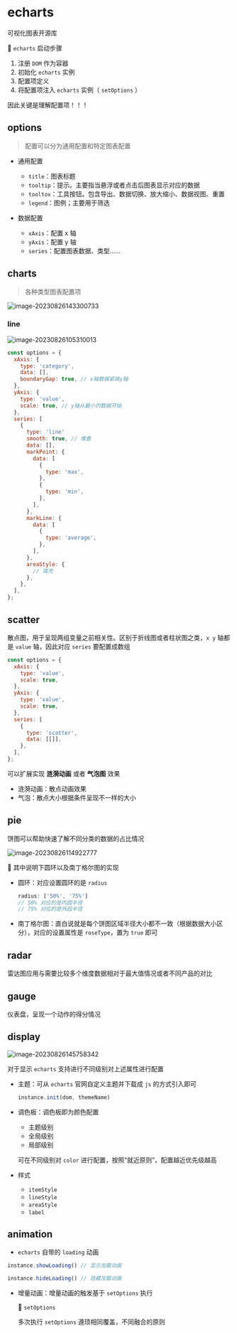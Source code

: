 # echarts 

可视化图表开源库

🔐 `echarts` 启动步骤

1. 注册 `DOM` 作为容器
2. 初始化 `echarts` 实例
3. 配置项定义
4. 将配置项注入 `echarts` 实例（ `setOptions` ）

因此关键是理解配置项！！！



## options

> 配置可以分为通用配置和特定图表配置

- 通用配置

  - `title`：图表标题
  - `tooltip`：提示。主要指当悬浮或者点击后图表显示对应的数据
  - `tooltox`：工具按钮。包含导出、数据切换、放大缩小、数据视图、重置
  - `legend`：图例；主要用于筛选

- 数据配置
  - `xAxis`：配置 x 轴
  - `yAxis`：配置 y 轴
  - `series`：配置图表数据、类型……



## charts

> 各种类型图表配置项



![image-20230826143300733](/home/jzy/Documents/markdown/echarts/echarts.assets/image-20230826143300733.png)

  

### line

![image-20230826105310013](/home/jzy/Documents/markdown/echarts/echarts.assets/image-20230826105310013.png)

```js
const options = {
  xAxis: {
    type: 'category',
    data: [],
    boundaryGap: true, // x轴数据紧挨y轴
  },
  yAxis: {
    type: 'value',
    scale: true, // y轴从最小的数据开始
  },
  series: [
    {
      type: 'line'
      smooth: true, // 堆叠
      data: [],
      markPoint: {
        data: [
          {
            type: 'max',
          },
          {
            type: 'min',
          },
        ],
      },
      markLine: {
        data: [
          {
            type: 'average',
          },
        ],
      },
      areaStyle: {
        // 填充
      },
    },
  ],
};

```



## scatter

散点图，用于呈现两组变量之前相关性。区别于折线图或者柱状图之类，`x y` 轴都是 `value` 轴，因此对应 `series` 要配置成数组

```js
const options = {
  xAxis: {
    type: 'value',
    scale: true,
  },
  yAxis: {
    type: 'value',
    scale: true,
  },
  series: [
    {
      type: 'scatter',
      data: [[]],
    },
  ],
};
```

可以扩展实现 **涟漪动画** 或者 **气泡图** 效果

- 涟漪动画：散点动画效果
- 气泡：散点大小根据条件呈现不一样的大小



## pie

饼图可以帮助快速了解不同分类的数据的占比情况

![image-20230826114922777](/home/jzy/Documents/markdown/echarts/echarts.assets/image-20230826114922777.png)

🔐 其中说明下圆环以及南丁格尔图的实现

- 圆环：对应设置圆环的是 `radius`

  ```js
  radius: ['50%', '75%']
  // 50% 对应的是内圆半径
  // 75% 对应的是外园半径
  ```

- 南丁格尔图：直白说就是每个饼图区域半径大小都不一致（根据数据大小区分），对应的设置属性是 `roseType`，置为 `true` 即可



## radar

雷达图应用与需要比较多个维度数据相对于最大值情况或者不同产品的对比



## gauge

仪表盘，呈现一个动作的得分情况



## display

![image-20230826145758342](/home/jzy/Documents/markdown/echarts/echarts.assets/image-20230826145758342.png)

对于显示 `echarts` 支持进行不同级别对上述属性进行配置

- 主题：可从 `echarts` 官网自定义主题并下载成 `js` 的方式引入即可

  ```js
  instance.init(dom, themeName)
  ```

- 调色板：调色板即为颜色配置

  - 主题级别
  - 全局级别
  - 局部级别

  可在不同级别对 `color` 进行配置，按照“就近原则”，配置越近优先级越高

- 样式

  - `itemStyle`
  - `lineStyle`
  - `areaStyle`
  - `label`

  

## animation

- `echarts` 自带的 `loading` 动画

```js
instance.showLoading() // 显示加载动画

instance.hideLoading() // 隐藏加载动画
```

- 增量动画：增量动画的触发基于 `setOptions` 执行

  🔐 `setOptions` 

  多次执行 `setOptions` 遵顼相同覆盖，不同融合的原则